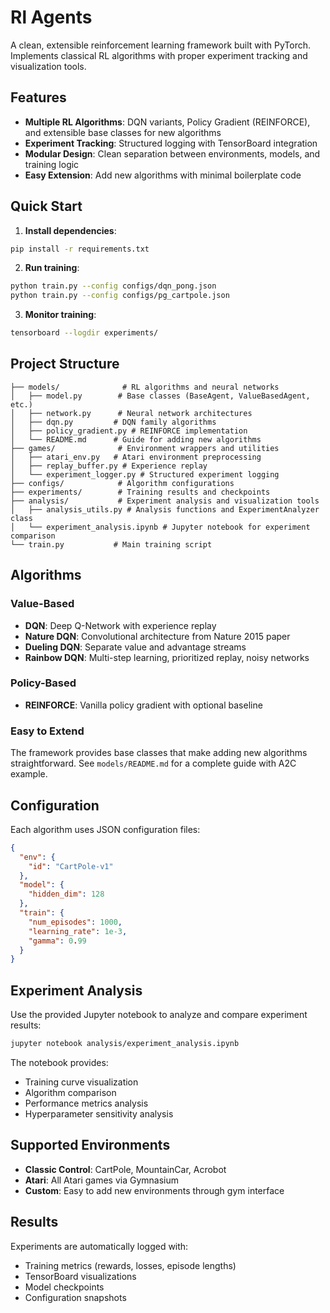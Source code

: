 # Rl Agents

A clean, extensible reinforcement learning framework built with PyTorch. Implements classical RL algorithms with proper experiment tracking and visualization tools.

## Features

- **Multiple RL Algorithms**: DQN variants, Policy Gradient (REINFORCE), and extensible base classes for new algorithms
- **Experiment Tracking**: Structured logging with TensorBoard integration
- **Modular Design**: Clean separation between environments, models, and training logic
- **Easy Extension**: Add new algorithms with minimal boilerplate code

## Quick Start

1. **Install dependencies**:
```bash
pip install -r requirements.txt
```

2. **Run training**:
```bash
python train.py --config configs/dqn_pong.json
python train.py --config configs/pg_cartpole.json
```

3. **Monitor training**:
```bash
tensorboard --logdir experiments/
```

## Project Structure

```
├── models/              # RL algorithms and neural networks
│   ├── model.py        # Base classes (BaseAgent, ValueBasedAgent, etc.)
│   ├── network.py      # Neural network architectures
│   ├── dqn.py         # DQN family algorithms
│   ├── policy_gradient.py # REINFORCE implementation
│   └── README.md      # Guide for adding new algorithms
├── games/              # Environment wrappers and utilities
│   ├── atari_env.py   # Atari environment preprocessing
│   ├── replay_buffer.py # Experience replay
│   └── experiment_logger.py # Structured experiment logging
├── configs/            # Algorithm configurations
├── experiments/        # Training results and checkpoints
├── analysis/           # Experiment analysis and visualization tools
│   ├── analysis_utils.py # Analysis functions and ExperimentAnalyzer class
│   └── experiment_analysis.ipynb # Jupyter notebook for experiment comparison
└── train.py           # Main training script
```

## Algorithms

### Value-Based
- **DQN**: Deep Q-Network with experience replay
- **Nature DQN**: Convolutional architecture from Nature 2015 paper
- **Dueling DQN**: Separate value and advantage streams
- **Rainbow DQN**: Multi-step learning, prioritized replay, noisy networks

### Policy-Based
- **REINFORCE**: Vanilla policy gradient with optional baseline

### Easy to Extend
The framework provides base classes that make adding new algorithms straightforward. See `models/README.md` for a complete guide with A2C example.

## Configuration

Each algorithm uses JSON configuration files:

```json
{
  "env": {
    "id": "CartPole-v1"
  },
  "model": {
    "hidden_dim": 128
  },
  "train": {
    "num_episodes": 1000,
    "learning_rate": 1e-3,
    "gamma": 0.99
  }
}
```

## Experiment Analysis

Use the provided Jupyter notebook to analyze and compare experiment results:

```bash
jupyter notebook analysis/experiment_analysis.ipynb
```

The notebook provides:
- Training curve visualization
- Algorithm comparison
- Performance metrics analysis
- Hyperparameter sensitivity analysis

## Supported Environments

- **Classic Control**: CartPole, MountainCar, Acrobot
- **Atari**: All Atari games via Gymnasium
- **Custom**: Easy to add new environments through gym interface

## Results

Experiments are automatically logged with:
- Training metrics (rewards, losses, episode lengths)
- TensorBoard visualizations
- Model checkpoints
- Configuration snapshots

